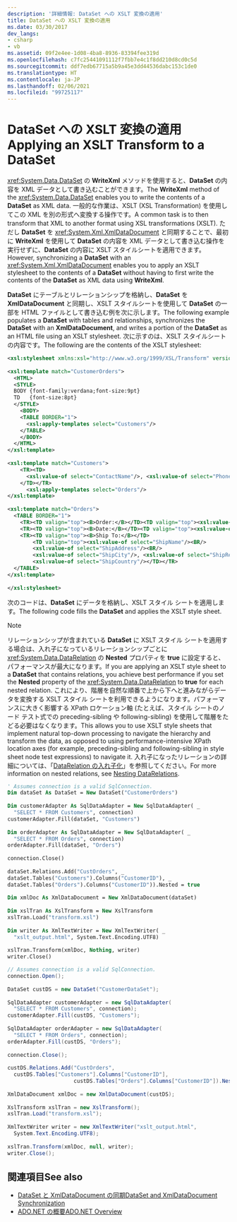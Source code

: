 ```yaml
---
description: '詳細情報: DataSet への XSLT 変換の適用'
title: DataSet への XSLT 変換の適用
ms.date: 03/30/2017
dev_langs:
- csharp
- vb
ms.assetid: 09f2e4ee-1d08-4ba8-8936-83394fee319d
ms.openlocfilehash: c7fc25441091112f7fbb7e4c1f8dd210d8cd0c5d
ms.sourcegitcommit: ddf7edb67715a5b9a45e3dd44536dabc153c1de0
ms.translationtype: HT
ms.contentlocale: ja-JP
ms.lasthandoff: 02/06/2021
ms.locfileid: "99725117"
---
```

# <a name="applying-an-xslt-transform-to-a-dataset"></a><span data-ttu-id="054e1-103">DataSet への XSLT 変換の適用</span><span class="sxs-lookup"><span data-stu-id="054e1-103">Applying an XSLT Transform to a DataSet</span></span>

<span data-ttu-id="054e1-104"><xref:System.Data.DataSet> の **WriteXml** メソッドを使用すると、**DataSet** の内容を XML データとして書き込むことができます。</span><span class="sxs-lookup"><span data-stu-id="054e1-104">The **WriteXml** method of the <xref:System.Data.DataSet> enables you to write the contents of a **DataSet** as XML data.</span></span> <span data-ttu-id="054e1-105">一般的な作業は、XSLT (XSL Transformation) を使用してこの XML を別の形式へ変換する操作です。</span><span class="sxs-lookup"><span data-stu-id="054e1-105">A common task is to then transform that XML to another format using XSL transformations (XSLT).</span></span> <span data-ttu-id="054e1-106">ただし **DataSet** を <xref:System.Xml.XmlDataDocument> と同期することで、最初に **WriteXml** を使用して **DataSet** の内容を XML データとして書き込む操作を実行せずに、**DataSet** の内容に XSLT スタイルシートを適用できます。</span><span class="sxs-lookup"><span data-stu-id="054e1-106">However, synchronizing a **DataSet** with an <xref:System.Xml.XmlDataDocument> enables you to apply an XSLT stylesheet to the contents of a **DataSet** without having to first write the contents of the **DataSet** as XML data using **WriteXml**.</span></span>  
  
 <span data-ttu-id="054e1-107">**DataSet** にテーブルとリレーションシップを格納し、**DataSet** を **XmlDataDocument** と同期し、XSLT スタイルシートを使用して **DataSet** の一部を HTML ファイルとして書き込む例を次に示します。</span><span class="sxs-lookup"><span data-stu-id="054e1-107">The following example populates a **DataSet** with tables and relationships, synchronizes the **DataSet** with an **XmlDataDocument**, and writes a portion of the **DataSet** as an HTML file using an XSLT stylesheet.</span></span> <span data-ttu-id="054e1-108">次に示すのは、XSLT スタイルシートの内容です。</span><span class="sxs-lookup"><span data-stu-id="054e1-108">The following are the contents of the XSLT stylesheet:</span></span>
  
```xml  
<xsl:stylesheet xmlns:xsl="http://www.w3.org/1999/XSL/Transform" version="1.0">  
  
<xsl:template match="CustomerOrders">  
  <HTML>  
  <STYLE>  
  BODY {font-family:verdana;font-size:9pt}  
  TD   {font-size:8pt}  
  </STYLE>  
    <BODY>  
    <TABLE BORDER="1">  
      <xsl:apply-templates select="Customers"/>  
    </TABLE>  
    </BODY>  
  </HTML>  
</xsl:template>  
  
<xsl:template match="Customers">  
    <TR><TD>  
      <xsl:value-of select="ContactName"/>, <xsl:value-of select="Phone"/><BR/>  
    </TD></TR>  
      <xsl:apply-templates select="Orders"/>  
</xsl:template>  
  
<xsl:template match="Orders">  
  <TABLE BORDER="1">  
    <TR><TD valign="top"><B>Order:</B></TD><TD valign="top"><xsl:value-of select="OrderID"/></TD></TR>  
    <TR><TD valign="top"><B>Date:</B></TD><TD valign="top"><xsl:value-of select="OrderDate"/></TD></TR>  
    <TR><TD valign="top"><B>Ship To:</B></TD>  
        <TD valign="top"><xsl:value-of select="ShipName"/><BR/>  
        <xsl:value-of select="ShipAddress"/><BR/>  
        <xsl:value-of select="ShipCity"/>, <xsl:value-of select="ShipRegion"/>  <xsl:value-of select="ShipPostalCode"/><BR/>  
        <xsl:value-of select="ShipCountry"/></TD></TR>  
  </TABLE>  
</xsl:template>  
  
</xsl:stylesheet>  
```  
  
 <span data-ttu-id="054e1-109">次のコードは、**DataSet** にデータを格納し、XSLT スタイル シートを適用します。</span><span class="sxs-lookup"><span data-stu-id="054e1-109">The following code fills the **DataSet** and applies the XSLT style sheet.</span></span>  
  
> [!NOTE]
> <span data-ttu-id="054e1-110">リレーションシップが含まれている **DataSet** に XSLT スタイル シートを適用する場合は、入れ子になっているリレーションシップごとに <xref:System.Data.DataRelation> の **Nested** プロパティを **true** に設定すると、パフォーマンスが最大になります。</span><span class="sxs-lookup"><span data-stu-id="054e1-110">If you are applying an XSLT style sheet to a **DataSet** that contains relations, you achieve best performance if you set the **Nested** property of the <xref:System.Data.DataRelation> to **true** for each nested relation.</span></span> <span data-ttu-id="054e1-111">これにより、階層を自然な順番で上から下へと進みながらデータを変換する XSLT スタイル シートを利用できるようになります。パフォーマンスに大きく影響する XPath ロケーション軸 (たとえば、スタイル シートのノード テスト式での preceding-sibling や following-sibling) を使用して階層をたどる必要はなくなります。</span><span class="sxs-lookup"><span data-stu-id="054e1-111">This allows you to use XSLT style sheets that implement natural top-down processing to navigate the hierarchy and transform the data, as opposed to using performance-intensive XPath location axes (for example, preceding-sibling and following-sibling in style sheet node test expressions) to navigate it.</span></span> <span data-ttu-id="054e1-112">入れ子になったリレーションの詳細については、「[DataRelation の入れ子化](nesting-datarelations.md)」を参照してください。</span><span class="sxs-lookup"><span data-stu-id="054e1-112">For more information on nested relations, see [Nesting DataRelations](nesting-datarelations.md).</span></span>  
  
```vb  
' Assumes connection is a valid SqlConnection.  
Dim dataSet As DataSet = New DataSet("CustomerOrders")  
  
Dim customerAdapter As SqlDataAdapter = New SqlDataAdapter( _  
  "SELECT * FROM Customers", connection)  
customerAdapter.Fill(dataSet, "Customers")  
  
Dim orderAdapter As SqlDataAdapter = New SqlDataAdapter( _  
  "SELECT * FROM Orders", connection)  
orderAdapter.Fill(dataSet, "Orders")  
  
connection.Close()  
  
dataSet.Relations.Add("CustOrders", _  
dataSet.Tables("Customers").Columns("CustomerID"), _  
dataSet.Tables("Orders").Columns("CustomerID")).Nested = true  
  
Dim xmlDoc As XmlDataDocument = New XmlDataDocument(dataSet)
  
Dim xslTran As XslTransform = New XslTransform  
xslTran.Load("transform.xsl")  
  
Dim writer As XmlTextWriter = New XmlTextWriter( _  
  "xslt_output.html", System.Text.Encoding.UTF8)  
  
xslTran.Transform(xmlDoc, Nothing, writer)  
writer.Close()  
```  
  
```csharp  
// Assumes connection is a valid SqlConnection.  
connection.Open();  
  
DataSet custDS = new DataSet("CustomerDataSet");  
  
SqlDataAdapter customerAdapter = new SqlDataAdapter(  
  "SELECT * FROM Customers", connection);  
customerAdapter.Fill(custDS, "Customers");  
  
SqlDataAdapter orderAdapter = new SqlDataAdapter(  
  "SELECT * FROM Orders", connection);  
orderAdapter.Fill(custDS, "Orders");  
  
connection.Close();  
  
custDS.Relations.Add("CustOrders",  
  custDS.Tables["Customers"].Columns["CustomerID"],  
                     custDS.Tables["Orders"].Columns["CustomerID"]).Nested = true;  
  
XmlDataDocument xmlDoc = new XmlDataDocument(custDS);
  
XslTransform xslTran = new XslTransform();  
xslTran.Load("transform.xsl");  
  
XmlTextWriter writer = new XmlTextWriter("xslt_output.html",
  System.Text.Encoding.UTF8);  
  
xslTran.Transform(xmlDoc, null, writer);  
writer.Close();  
```  
  
## <a name="see-also"></a><span data-ttu-id="054e1-113">関連項目</span><span class="sxs-lookup"><span data-stu-id="054e1-113">See also</span></span>

- [<span data-ttu-id="054e1-114">DataSet と XmlDataDocument の同期</span><span class="sxs-lookup"><span data-stu-id="054e1-114">DataSet and XmlDataDocument Synchronization</span></span>](dataset-and-xmldatadocument-synchronization.md)
- [<span data-ttu-id="054e1-115">ADO.NET の概要</span><span class="sxs-lookup"><span data-stu-id="054e1-115">ADO.NET Overview</span></span>](../ado-net-overview.md)
